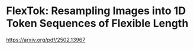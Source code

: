 # FlexTok: Resampling Images into 1D Token Sequences of Flexible Length

https://arxiv.org/pdf/2502.13967
